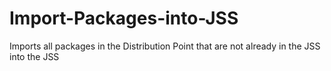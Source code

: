# Import-Packages-into-JSS
Imports all packages in the Distribution Point that are not already in the JSS into the JSS
